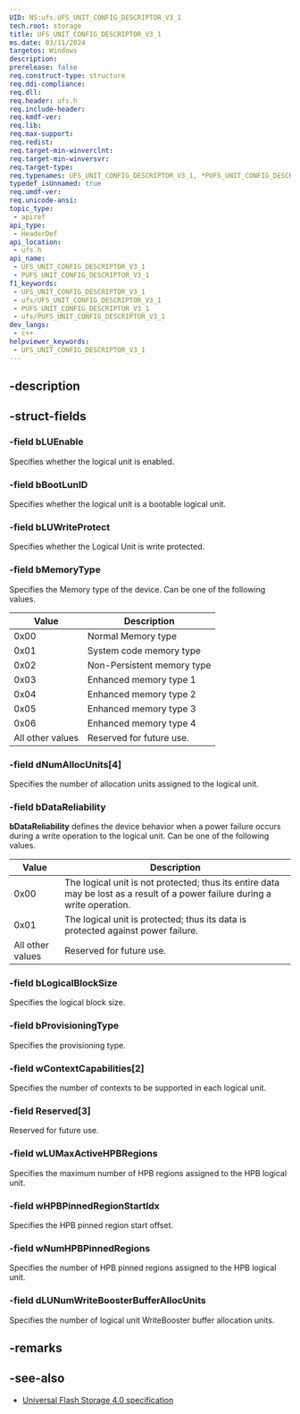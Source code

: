 ```yaml
---
UID: NS:ufs.UFS_UNIT_CONFIG_DESCRIPTOR_V3_1
tech.root: storage
title: UFS_UNIT_CONFIG_DESCRIPTOR_V3_1
ms.date: 03/11/2024
targetos: Windows
description: 
prerelease: false
req.construct-type: structure
req.ddi-compliance: 
req.dll: 
req.header: ufs.h
req.include-header: 
req.kmdf-ver: 
req.lib: 
req.max-support: 
req.redist: 
req.target-min-winverclnt: 
req.target-min-winversvr: 
req.target-type: 
req.typenames: UFS_UNIT_CONFIG_DESCRIPTOR_V3_1, *PUFS_UNIT_CONFIG_DESCRIPTOR_V3_1
typedef_isUnnamed: true
req.umdf-ver: 
req.unicode-ansi: 
topic_type:
 - apiref
api_type:
 - HeaderDef
api_location:
 - ufs.h
api_name:
 - UFS_UNIT_CONFIG_DESCRIPTOR_V3_1
 - PUFS_UNIT_CONFIG_DESCRIPTOR_V3_1
f1_keywords:
 - UFS_UNIT_CONFIG_DESCRIPTOR_V3_1
 - ufs/UFS_UNIT_CONFIG_DESCRIPTOR_V3_1
 - PUFS_UNIT_CONFIG_DESCRIPTOR_V3_1
 - ufs/PUFS_UNIT_CONFIG_DESCRIPTOR_V3_1
dev_langs:
 - c++
helpviewer_keywords:
 - UFS_UNIT_CONFIG_DESCRIPTOR_V3_1
---
```


## -description

## -struct-fields

### -field bLUEnable

Specifies whether the logical unit is enabled.

### -field bBootLunID

Specifies whether the logical unit is a bootable logical unit.

### -field bLUWriteProtect

Specifies whether the Logical Unit is write protected.

### -field bMemoryType

Specifies the Memory type of the device. Can be one of the following values.

| Value | Description |
|--|--|
| 0x00 | Normal Memory type |
| 0x01 | System code memory type |
| 0x02 | Non-Persistent memory type |
| 0x03 | Enhanced memory type 1 |
| 0x04 | Enhanced memory type 2 |
| 0x05 | Enhanced memory type 3 |
| 0x06 | Enhanced memory type 4 |
| All other values | Reserved for future use. |

### -field dNumAllocUnits[4]

Specifies the number of allocation units assigned to the logical unit.

### -field bDataReliability

**bDataReliability** defines the device behavior when a power failure occurs during a write operation to the logical unit. Can be one of the following values.

| Value | Description |
|--|--|
| 0x00 | The logical unit is not protected; thus its entire data may be lost as a result of a power failure during a write operation. |
| 0x01 | The logical unit is protected; thus its data is protected against power failure. |
| All other values | Reserved for future use. |

### -field bLogicalBlockSize

Specifies the logical block size.

### -field bProvisioningType

Specifies the provisioning type.

### -field wContextCapabilities[2]

Specifies the number of contexts to be supported in each logical unit.

### -field Reserved[3]

Reserved for future use.

### -field wLUMaxActiveHPBRegions

Specifies the maximum number of HPB regions assigned to the HPB logical unit.

### -field wHPBPinnedRegionStartIdx

Specifies the  HPB pinned region start offset.

### -field wNumHPBPinnedRegions

Specifies the number of HPB pinned regions assigned to the HPB logical unit.

### -field dLUNumWriteBoosterBufferAllocUnits

Specifies the number of logical unit WriteBooster buffer allocation units.

## -remarks

## -see-also

- [Universal Flash Storage 4.0 specification](https://www.jedec.org/standards-documents/docs/jesd220f)
